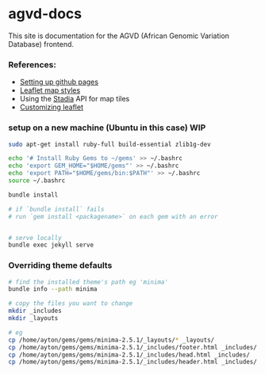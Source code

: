 # agvd-docs
This site is documentation for the AGVD (African Genomic Variation Database) frontend.


### References:

 - [Setting up github pages](https://github.com/tomcam/least-github-pages)
 - [Leaflet map styles](https://leaflet-extras.github.io/leaflet-providers/preview/)
 - Using the [Stadia](https://client.stadiamaps.com/dashboard/#/property/28053/) API for map tiles
 - [Customizing leaflet](https://leafletjs.com/reference.html)


### setup on a new machine (Ubuntu in this case) WIP

```bash
sudo apt-get install ruby-full build-essential zlib1g-dev

echo '# Install Ruby Gems to ~/gems' >> ~/.bashrc
echo 'export GEM_HOME="$HOME/gems"' >> ~/.bashrc
echo 'export PATH="$HOME/gems/bin:$PATH"' >> ~/.bashrc
source ~/.bashrc

bundle install 

# if `bundle install` fails
# run `gem install <packagename>` on each gem with an error


# serve locally
bundle exec jekyll serve

```

### Overriding theme defaults

```bash 
# find the installed theme's path eg 'minima'
bundle info --path minima

# copy the files you want to change
mkdir _includes
mkdir _layouts

# eg
cp /home/ayton/gems/gems/minima-2.5.1/_layouts/* _layouts/
cp /home/ayton/gems/gems/minima-2.5.1/_includes/footer.html _includes/
cp /home/ayton/gems/gems/minima-2.5.1/_includes/head.html _includes/
cp /home/ayton/gems/gems/minima-2.5.1/_includes/header.html _includes/
```